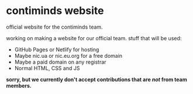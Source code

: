 # contiminds website
official website for the contiminds team.

working on making a website for our official team. stuff that will be used:
- GitHub Pages or Netlify for hosting
- Maybe nic.ua or nic.eu.org for a free domain
- Maybe a paid domain on any registrar
- Normal HTML, CSS and JS

**sorry, but we currently don't accept contributions that are ___not___ from team members.**
